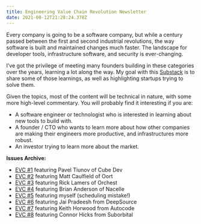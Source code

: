 ```yaml
---
title: Engineering Value Chain Revolution Newsletter
date: 2021-08-12T21:28:24.378Z
---
```


Every company is going to be a software company, but while a century passed between the first and second industrial revolutions, the way software is built and maintained changes much faster. The landscape for developer tools, infrastructure software, and security is ever-changing.

I’ve got the privilege of meeting many founders building in these categories over the years, learning a lot along the way. My goal with this [Substack](https://evcrevolution.com/) is to share some of those learnings, as well as highlighting startups trying to solve them.

Given the topics, most of the content will be technical in nature, with some more high-level commentary. You will probably find it interesting if you are:

* A software engineer or technologist who is interested in learning about new tools to build with.
* A founder / CTO who wants to learn more about how other companies are making their engineers more productive, and infrastructures more robust.
* An investor trying to learn more about the market.

**Issues Archive:**

* [EVC #1](https://evcrevolution.com/p/evc-1-ubers-move-to-ramen-apple-m1s?s=r) featuring Pavel Tiunov of Cube Dev
* [EVC #2](https://evcrevolution.com/p/evc-2-dont-poke-the-open-source-bear?s=r) featuring Matt Caulfield of Oort
* [EVC #3](https://evcrevolution.com/p/evc-3-headless-orchestration-a-bug?s=r) featuring Rick Lamers of Orchest
* [EVC #4](https://evcrevolution.com/p/evc-4-one-identity-to-rule-them-all?s=r) featuring Brian Anderson of Nacelle
* [EVC #5](https://evcrevolution.com/p/evc-5-nfts-and-cyberpunk-d3js-learnings?s=r) featuring myself (scheduling mistake!)
* [EVC #6](https://evcrevolution.com/p/evc-6-how-do-open-source-companies?s=r) featuring Jai Pradeesh from DeepSource
* [EVC #7](https://evcrevolution.com/p/evc-7-testing-testing-testing?s=r) featuring Keith Horwood from Autocode
* [EVC #8](https://evcrevolution.com/p/evc-8-wasming-around-with-compute?s=r) featuring Connor Hicks from Suborbital